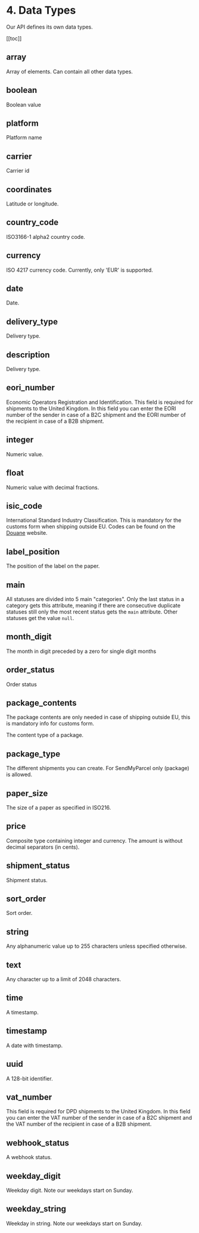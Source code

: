 # 4. Data Types

Our API defines its own data types.

[[toc]]

## array

Array of elements. Can contain all other data types.
<DataTypeDefinition pattern="*" example="[]" />

## boolean

Boolean value
<DataTypeDefinition values="0,1" />

## platform

Platform name
<DataTypeDefinition values="myparcel,flespakket,belgie" />

## carrier

Carrier id

<DataTypeDefinition values="1,2,3,4,5,8" example="1 (PostNL),2 (bpost. Only available on sendmyparcel.be),3 (CheapCargo/pallets),4 (DPD. Only available on sendmyparcel.be),8 (UPS. Only available on MyParcel.nl)" />

## coordinates

Latitude or longitude.

<DataTypeDefinition pattern="/[-+]?[\d]{1,2}.\d+/" example="52.192150633052" />

## country_code

ISO3166-1 alpha2 country code.

<DataTypeDefinition pattern="/[A-Z]{2}/" example="NL, BE, CW" />

## currency

ISO 4217 currency code. Currently, only 'EUR' is supported.

<DataTypeDefinition pattern="/[A-Z]{3}/" example="EUR" />

## date

Date.

<DataTypeDefinition pattern="/\d{4}-\d{2}-\d{2}/" example="2022-04-21" />

## delivery_type

Delivery type.

<DataTypeDefinition values="1,2,3,4" example="1. morning,2. standard,3. evening,4. pickup"/>

## description

Delivery type.

<DataTypeDefinition pattern="/.{0,255}/" example="Zending bezorgd" />

## eori_number

Economic Operators Registration and Identification. This field is required for
<DataType type="carrier" name="dpd" /> shipments to the United Kingdom. In this
field you can enter the EORI number
of the sender in case of a B2C shipment and the EORI number of the recipient in
case of a B2B shipment.

<DataTypeDefinition pattern="/[A-Z]{2}\d{9,12}/" example="NL012345678" />

## integer

Numeric value.

<DataTypeDefinition pattern="/\d+/" example="20,5" />

## float

Numeric value with decimal fractions.

<DataTypeDefinition pattern="/\d+\.\d+/" example="1.1248" />

## isic_code

International Standard Industry Classification. This is mandatory for the
customs form when shipping outside EU. Codes can be found on
the [Douane](https://tarief.douane.nl/arctictariff-public-web/#!/taric/nomenclature/sbn?d=I&cc=&l=nl&ql=nl&ea=false)
website.

<DataTypeDefinition pattern="/\d{1,4}/" example="9609 (Pencils)" />

## label_position

The position of the label on the paper.

<DataTypeDefinition values="1,2,3,4" example="1. (top-left),2. (top-right),3. (bottom-left),4. (bottom-right)" />

## main

All statuses are divided into 5 main "categories". Only the last status in a
category gets this attribute, meaning if there are consecutive duplicate
statuses still only the most recent status gets the `main` attribute. Other
statuses get the value `null`.

<DataTypeDefinition pattern="/[a-z]/" example="registered,handed_to_carrier,sorting,distribution,delivered" />

## month_digit

The month in digit preceded by a zero for single digit months

<DataTypeDefinition pattern="/[0-1]{1}[1-9]{1}/" example="01 (Jan),02 (Feb)" />

## order_status

Order status

<DataTypeDefinition pattern="/[a-z]+/" example="open,partially_processed,processed,cancelled" />

## package_contents

The package contents are only needed in case of shipping outside EU, this is
mandatory info for customs form.

The content type of a package.

<DataTypeDefinition values="1,2,3,4,5" example="1. commercial goods,2. commercial samples,3. documents,4. gifts,5. return shipment" />

## package_type

The different shipments you can create. For SendMyParcel
only <DataType type="package-type" id="1" /> (package) is allowed.

<DataTypeDefinition values="1,2,3,4" example="1. package,2. mailbox package,3. letter,4. digital stamp" />

## paper_size

The size of a paper as specified in ISO216.

<DataTypeDefinition values="a4,a6" />

## price

Composite type containing integer and currency. The amount is without decimal
separators (in cents).

<DataTypeDefinition pattern='{"amount": integer, "currency": currency }' example='{"amount": 10000, "currency": "EUR"}' />

## shipment_status

Shipment status.

<DataTypeDefinition pattern="/\d+/" example="1 pending - concept,2 pending - registered,3 enroute - handed to carrier,4 enroute - sorting,5 enroute - distribution,6 enroute - customs,7 delivered - at recipient,8 delivered - ready for pickup,9 delivered - package picked up,10 delivered - return shipment ready for pickup,11 delivered - return shipment package picked up,12 printed - letter,13 inactive - credited,14 printed - digital stamp,30 inactive - concept,31 inactive - registered,32 inactive - enroute - handed to carrier,33 inactive - enroute - sorting,34 inactive - enroute - distribution,35 inactive - enroute - customs,36 inactive - delivered - at recipient,37 inactive - delivered - ready for pickup,38 inactive - delivered - package picked up" />

## sort_order

Sort order.

<DataTypeDefinition values="ASC,DESC" />

## string

Any alphanumeric value up to 255 characters unless specified otherwise.

<DataTypeDefinition pattern="/.{0,255}/" example="3SMYPA123456789,Antareslaan 31,Nederland" />

## text

Any character up to a limit of 2048 characters.

<DataTypeDefinition pattern="/.{0,2048}/" example="This is a test text." />

## time

A timestamp.

<DataTypeDefinition pattern="/\d{2}:\d{2}:\d{2}/" example="08:00:00" />

## timestamp

A date with timestamp.

<DataTypeDefinition pattern="/\d{4}-\d{2}-\d{2} \d{2}:\d{2}:\d{2}(?:.\d{6})?/" example="2022-04-21 12:30:00,2022-04-21 13:00:00.000000" />

## uuid

A 128-bit identifier.

<DataTypeDefinition pattern="/\w{8}-\w{4}-\w{4}-\w{4}-\w{12}/" example="ead3bb07-347d-4858-9c22-2e46fdec7ddc" />

## vat_number

This field is required for DPD shipments to the United Kingdom. In this field
you can enter the VAT number of the sender in case of a B2C shipment and the VAT
number of the recipient in case of a B2B shipment.

<DataTypeDefinition pattern="/.*{,15}/" example="NL000099998B57" />

## webhook_status

A webhook status.

<DataTypeDefinition pattern="/[a-z]+/" example="success,failed" />

## weekday_digit

Weekday digit. Note our weekdays start on Sunday.

<DataTypeDefinition pattern="/[0-6]/" example="0 (Sunday), 1 (Monday)" />

## weekday_string

Weekday in string. Note our weekdays start on Sunday.

<DataTypeDefinition values="sunday,monday,tuesday,wednesday,thursday,friday,saturday" />
